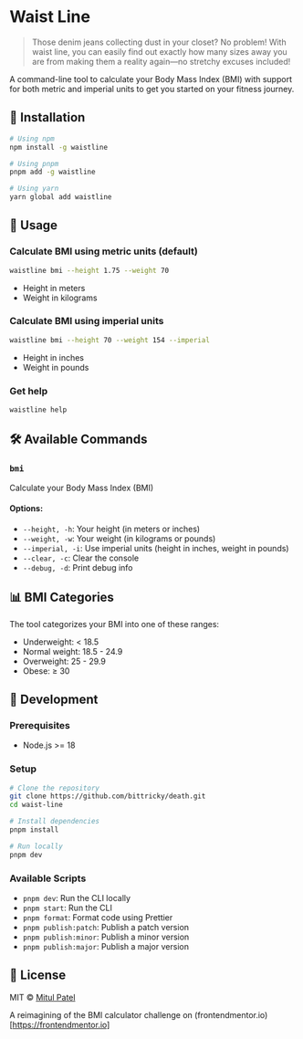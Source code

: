 # Waist Line

> Those denim jeans collecting dust in your closet? No problem! With waist line, you can easily find out exactly how many sizes away you are from making them a reality again—no stretchy excuses included!

A command-line tool to calculate your Body Mass Index (BMI) with support for both metric and imperial units to get you started on your fitness journey.

## 🚀 Installation

```bash
# Using npm
npm install -g waistline

# Using pnpm
pnpm add -g waistline

# Using yarn
yarn global add waistline
```

## 📖 Usage

### Calculate BMI using metric units (default)

```bash
waistline bmi --height 1.75 --weight 70
```

- Height in meters
- Weight in kilograms

### Calculate BMI using imperial units

```bash
waistline bmi --height 70 --weight 154 --imperial
```

- Height in inches
- Weight in pounds

### Get help

```bash
waistline help
```

## 🛠️ Available Commands

### `bmi`

Calculate your Body Mass Index (BMI)

#### Options:

- `--height, -h`: Your height (in meters or inches)
- `--weight, -w`: Your weight (in kilograms or pounds)
- `--imperial, -i`: Use imperial units (height in inches, weight in pounds)
- `--clear, -c`: Clear the console
- `--debug, -d`: Print debug info

## 📊 BMI Categories

The tool categorizes your BMI into one of these ranges:

- Underweight: < 18.5
- Normal weight: 18.5 - 24.9
- Overweight: 25 - 29.9
- Obese: ≥ 30

## 🔧 Development

### Prerequisites

- Node.js >= 18

### Setup

```bash
# Clone the repository
git clone https://github.com/bittricky/death.git
cd waist-line

# Install dependencies
pnpm install

# Run locally
pnpm dev
```

### Available Scripts

- `pnpm dev`: Run the CLI locally
- `pnpm start`: Run the CLI
- `pnpm format`: Format code using Prettier
- `pnpm publish:patch`: Publish a patch version
- `pnpm publish:minor`: Publish a minor version
- `pnpm publish:major`: Publish a major version

## 📝 License

MIT © [Mitul Patel](https://mitulpa.tel)

A reimagining of the BMI calculator challenge on (frontendmentor.io)[https://frontendmentor.io]
